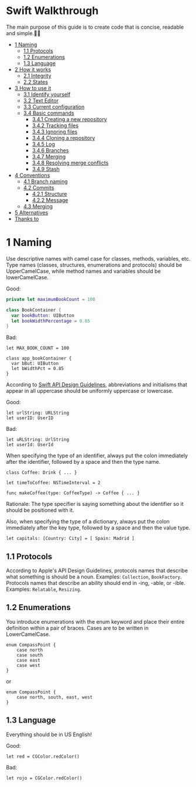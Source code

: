 # Swift Walkthrough

The main purpose of this guide is to create code that is concise, readable and simple.✌🏻

- [1 Naming](#1-naming)
   - [1.1 Protocols](#11-protocols)
   - [1.2 Enumerations](#12-enumerations)
   - [1.3 Language](#13-language)
- [2 How it works](#2-how-it-works)
   - [2.1 Integrity](#21-integrity)
   - [2.2 States](#22-states)
- [3 How to use it](#3-how-to-use-it)
   - [3.1 Identify yourself](#31-identify-yourself)
   - [3.2 Text Editor](#32-text-editor)
   - [3.3 Current configuration](#33-current-configuration)
   - [3.4 Basic commands](#34-basic-commands)
       - [3.4.1 Creating a new repository](#341-creating-a-new-repository)
       - [3.4.2 Tracking files](#342-tracking-files)
       - [3.4.3 Ignoring files](#343-ignoring-files)
       - [3.4.4 Cloning a repository](#344-cloning-a-repository)
       - [3.4.5 Log](#345-log)
       - [3.4.6 Branches](#346-branches)
       - [3.4.7 Merging](#347-merging)
       - [3.4.8 Resolving merge conflicts](#348-resolving-merge-conflicts)
       - [3.4.9 Stash](#349-stash)
- [4 Conventions](#4-conventions)
    - [4.1 Branch naming](#41-branch-naming)
    - [4.2 Commits](#42-commits)
       - [4.2.1 Structure](#421-structure)
       - [4.2.2 Message](#422-message)
    - [4.3 Merging](#43-merging)
- [5 Alternatives](#5-alternatives)
- [Thanks to](#thanks-to)

# 1 Naming
Use descriptive names with camel case for classes, methods, variables, etc. Type names (classes, structures, enumerations and protocols) should be UpperCamelCase, while method names and variables should be lowerCamelCase.

Good:

```Swift
private let maximumBookCount = 100

class BookContainer {
  var bookButton: UIButton
  let bookWidthPercentage = 0.85
}
```

Bad:

```
let MAX_BOOK_COUNT = 100

class app_bookContainer {
  var bBut: UIButton
  let bWidthPct = 0.85
}
```
According to [Swift API Design Guidelines](https://swift.org/documentation/api-design-guidelines/#follow-case-conventions), abbreviations and initialisms that appear in all uppercase should be uniformly uppercase or lowercase.

Good:
```
let urlString: URLString
let userID: UserID
```
Bad:
```
let uRLString: UrlString
let userId: UserId
```

When specifying the type of an identifier, always put the colon immediately after the identifier, followed by a space and then the type name.

```
class Coffee: Drink { ... }

let timeToCoffee: NSTimeInterval = 2

func makeCoffee(type: CoffeeType) -> Coffee { ... }
```

Rationale: The type specifier is saying something about the identifier so it should be positioned with it.

Also, when specifying the type of a dictionary, always put the colon immediately after the key type, followed by a space and then the value type.

```
let capitals: [Country: City] = [ Spain: Madrid ]
```

## 1.1 Protocols
According to Apple's API Design Guidelines, protocols names that describe what something is should be a noun. Examples: ```Collection```, ```BookFactory```. Protocols names that describe an ability should end in -ing, -able, or -ible. Examples: ```Relatable```, ```Resizing```.


## 1.2 Enumerations

You introduce enumerations with the enum keyword and place their entire definition within a pair of braces. Cases are to be written in LowerCamelCase.

```
enum CompassPoint {
    case north
    case south
    case east
    case west
}
```
or 
```
enum CompassPoint {
    case north, south, east, west
}
```

## 1.3 Language

Everything should be in US English!

Good:
```
let red = CGColor.redColor()
```
Bad:
```
let rojo = CGColor.redColor()
```



